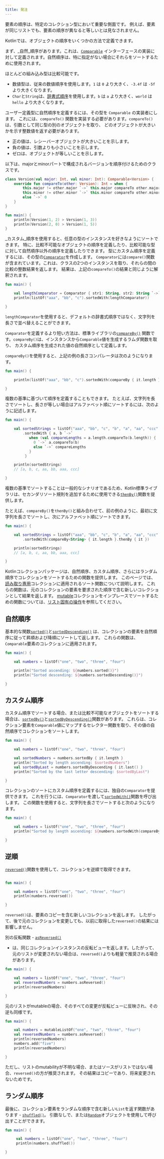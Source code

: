 ```yaml
---
title: 発注
---
```

要素の順序は、特定のコレクション型において重要な側面です。
例えば、要素が同じリストでも、要素の順序が異なると等しいとは見なされません。

Kotlinでは、オブジェクトの順序をいくつかの方法で定義できます。

まず、_自然_順序があります。これは、[`Comparable`](https://kotlinlang.org/api/latest/jvm/stdlib/kotlin/-comparable/index.html)
インターフェースの実装に対して定義されます。自然順序は、特に指定がない場合にそれらをソートするために使用されます。

ほとんどの組み込み型は比較可能です。

* 数値型は、従来の数値順序を使用します。`1` は `0` より大きく、`-3.4f` は `-5f` より大きくなります。
* `Char`と`String`は、[辞書式順序](https://en.wikipedia.org/wiki/Lexicographical_order)を使用します。`b` は `a` より大きく、`world` は `hello` より大きくなります。

ユーザー定義型に自然順序を定義するには、その型を `Comparable` の実装者にします。
これには、`compareTo()` 関数を実装する必要があります。`compareTo()` は、引数として同じ型の別のオブジェクトを取り、
どのオブジェクトが大きいかを示す整数値を返す必要があります。

* 正の値は、レシーバーオブジェクトが大きいことを示します。
* 負の値は、引数よりも小さいことを示します。
* ゼロは、オブジェクトが等しいことを示します。

以下は、majorとminorパートで構成されるバージョンを順序付けるためのクラスです。

```kotlin
class Version(val major: Int, val minor: Int): Comparable<Version> {
    override fun compareTo(other: Version): Int = when {
        this.major != other.major `->` this.major compareTo other.major // compareTo() in the infix form 
        this.minor != other.minor `->` this.minor compareTo other.minor
        else `->` 0
    }
}

fun main() {    
    println(Version(1, 2) > Version(1, 3))
    println(Version(2, 0) > Version(1, 5))
}
```

_カスタム_順序を使用すると、任意の型のインスタンスを好きなようにソートできます。
特に、比較不可能なオブジェクトの順序を定義したり、比較可能な型に対して自然順序以外の順序を定義したりできます。
型にカスタム順序を定義するには、その型の[`Comparator`](https://kotlinlang.org/api/latest/jvm/stdlib/kotlin/-comparator/index.html)を作成します。
`Comparator`には`compare()`関数が含まれています。これは、クラスの2つのインスタンスを取り、それらの間の比較の整数結果を返します。
結果は、上記の`compareTo()`の結果と同じように解釈されます。

```kotlin
fun main() {

    val lengthComparator = Comparator { str1: String, str2: String `->` str1.length - str2.length }
    println(listOf("aaa", "bb", "c").sortedWith(lengthComparator))

}
```

`lengthComparator`を使用すると、デフォルトの辞書式順序ではなく、文字列を長さで並べ替えることができます。

`Comparator`を定義するより短い方法は、標準ライブラリの[`compareBy()`](https://kotlinlang.org/api/latest/jvm/stdlib/kotlin.comparisons/compare-by.html)
関数です。`compareBy()`は、インスタンスから`Comparable`値を生成するラムダ関数を取り、
カスタム順序を生成された値の自然順序として定義します。

`compareBy()`を使用すると、上記の例の長さコンパレータは次のようになります。

```kotlin
fun main() {

    println(listOf("aaa", "bb", "c").sortedWith(compareBy { it.length }))

}
```

複数の基準に基づいて順序を定義することもできます。
たとえば、文字列を長さでソートし、長さが等しい場合はアルファベット順にソートするには、次のように記述します。

```kotlin
fun main() {

    val sortedStrings = listOf("aaa", "bb", "c", "b", "a", "aa", "ccc")
        .sortedWith { a, b `->` 
           when (val compareLengths = a.length.compareTo(b.length)) {
             0 `->` a.compareTo(b)
             else `->` compareLengths
           }
         }

    println(sortedStrings)
    // [a, b, c, aa, bb, aaa, ccc]

}
```

複数の基準でソートすることは一般的なシナリオであるため、Kotlin標準ライブラリは、セカンダリソート規則を追加するために使用できる[`thenBy()`](https://kotlinlang.org/api/core/kotlin-stdlib/kotlin.comparisons/then-by.html)関数を提供します。

たとえば、`compareBy()`を`thenBy()`と組み合わせて、前の例のように、最初に文字列を長さでソートし、次にアルファベット順にソートできます。

```kotlin
fun main() {

    val sortedStrings = listOf("aaa", "bb", "c", "b", "a", "aa", "ccc")
        .sortedWith(compareBy<String> { it.length }.thenBy { it })

    println(sortedStrings)
    // [a, b, c, aa, bb, aaa, ccc]

}
```

Kotlinコレクションパッケージは、自然順序、カスタム順序、さらにはランダム順序でコレクションをソートするための関数を提供します。
このページでは、[読み取り専用](collections-overview#collection-types)コレクションに適用されるソート関数について説明します。
これらの関数は、元のコレクションの要素を要求された順序で含む新しいコレクションとして結果を返します。
[mutable](collections-overview#collection-types)コレクションをインプレースでソートするための関数については、[リスト固有の操作](list-operations#sort)を参照してください。

## 自然順序

基本的な関数[`sorted()`](https://kotlinlang.org/api/latest/jvm/stdlib/kotlin.collections/sorted.html)と[`sortedDescending()`](https://kotlinlang.org/api/latest/jvm/stdlib/kotlin.collections/sorted-descending.html)
は、コレクションの要素を自然順序に従って昇順および降順にソートして返します。
これらの関数は、`Comparable`要素のコレクションに適用されます。

```kotlin
fun main() {

    val numbers = listOf("one", "two", "three", "four")

    println("Sorted ascending: ${numbers.sorted()}")
    println("Sorted descending: ${numbers.sortedDescending()}")

}
```

## カスタム順序
 
カスタム順序でソートする場合、または比較不可能なオブジェクトをソートする場合は、[`sortedBy()`](https://kotlinlang.org/api/latest/jvm/stdlib/kotlin.collections/sorted-by.html)と[`sortedByDescending()`](https://kotlinlang.org/api/latest/jvm/stdlib/kotlin.collections/sorted-by-descending.html)関数があります。
これらは、コレクション要素を`Comparable`値にマップするセレクター関数を取り、その値の自然順序でコレクションをソートします。

```kotlin
fun main() {

    val numbers = listOf("one", "two", "three", "four")

    val sortedNumbers = numbers.sortedBy { it.length }
    println("Sorted by length ascending: $sortedNumbers")
    val sortedByLast = numbers.sortedByDescending { it.last() }
    println("Sorted by the last letter descending: $sortedByLast")

}
```

コレクションのソートにカスタム順序を定義するには、独自の`Comparator`を提供できます。
これを行うには、`Comparator`を渡して[`sortedWith()`](https://kotlinlang.org/api/latest/jvm/stdlib/kotlin.collections/sorted-with.html)関数を呼び出します。
この関数を使用すると、文字列を長さでソートすると次のようになります。

```kotlin
fun main() {

    val numbers = listOf("one", "two", "three", "four")
    println("Sorted by length ascending: ${numbers.sortedWith(compareBy { it.length })}")

}
```

## 逆順

[`reversed()`](https://kotlinlang.org/api/latest/jvm/stdlib/kotlin.collections/reversed.html)関数を使用して、コレクションを逆順で取得できます。

```kotlin

fun main() {

    val numbers = listOf("one", "two", "three", "four")
    println(numbers.reversed())

}
```

`reversed()`は、要素のコピーを含む新しいコレクションを返します。
したがって、後で元のコレクションを変更しても、以前に取得した`reversed()`の結果には影響しません。

別の反転関数 - [`asReversed()`](https://kotlinlang.org/api/latest/jvm/stdlib/kotlin.collections/as-reversed.html)
- は、同じコレクションインスタンスの反転ビューを返します。したがって、元のリストが変更されない場合は、`reversed()`よりも軽量で推奨される場合があります。

```kotlin
fun main() {

    val numbers = listOf("one", "two", "three", "four")
    val reversedNumbers = numbers.asReversed()
    println(reversedNumbers)

}
```

元のリストがmutableの場合、そのすべての変更が反転ビューに反映され、その逆も同様です。

```kotlin
fun main() {

    val numbers = mutableListOf("one", "two", "three", "four")
    val reversedNumbers = numbers.asReversed()
    println(reversedNumbers)
    numbers.add("five")
    println(reversedNumbers)

}
```

ただし、リストのmutabilityが不明な場合、またはソースがリストではない場合、`reversed()`の方が推奨されます。
その結果はコピーであり、将来変更されないためです。

## ランダム順序

最後に、コレクション要素をランダムな順序で含む新しい`List`を返す関数があります - [`shuffled()`](https://kotlinlang.org/api/latest/jvm/stdlib/kotlin.collections/shuffled.html)。
引数なしで、または[`Random`](https://kotlinlang.org/api/latest/jvm/stdlib/kotlin.random/-random/index.html)オブジェクトを使用して呼び出すことができます。

```kotlin
fun main() {

     val numbers = listOf("one", "two", "three", "four")
     println(numbers.shuffled())

}
```